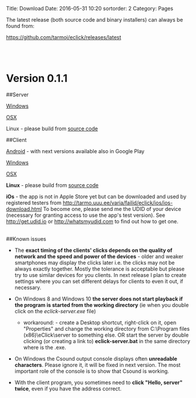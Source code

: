 Title: Download
Date: 2016-05-31 10:20
sortorder: 2
Category: Pages

The latest release (both source code and binary installers) can always be found from: 

<https://github.com/tarmoj/eclick/releases/latest>

<br>
<br>

# Version 0.1.1


##Server

[Windows](https://github.com/tarmoj/eclick/releases/download/v0.1.1/eclick-server-setup-0.1.1.exe)

[OSX](https://github.com/tarmoj/eclick/releases/download/v0.1.1/eclick-server-0.1.1.dmg)

Linux - please build from [source code](https://github.com/tarmoj/eclick/archive/v0.1.1.tar.gz) 


##Client

[Android](https://github.com/tarmoj/eclick/releases/download/v0.1.1/eclick-client-0.1.1.apk) - with next versions available also in Google Play

[Windows](https://github.com/tarmoj/eclick/releases/download/v0.1.1/eclick-client-setup-0.1.1.exe)

[OSX](https://github.com/tarmoj/eclick/releases/download/v0.1.1/eclick-client-0.1.1.dmg)

**Linux** - please build from [source code](https://github.com/tarmoj/eclick/archive/v0.1.1.tar.gz)

**iOs** - the app is not in Apple Store yet but can be downloaded and used by registered testers from 
<http://tarmo.uuu.ee/varia/failid/eclick/ios/ios-download.html> 
To become one, please send me the UDID of your device (necessary for granting access to use the app's test version).
See <http://get.udid.io> or <http://whatsmyudid.com> to find out how to get one. 

<br>
<a name="issues011"></a>
##Known issues

* The **exact timing of the clients' clicks depends on the quality of network and the speed and power of the devices** - older and weaker smartphones may display the clicks later  i.e. the clicks may not be always exactly together.  Mostly the tolerance is acceptable but please try to use similar devices for you clients. In next release I plan to create settings where you can set different delays for clients to even it out, if necessary.

* On Windows 8 and Windows 10 **the server does not start playback if the program is started from the working directory** (ie when you double click on the _eclick-server.exe_ file)
    * workaround: - create a Desktop shortcut, right-click on it, open "Properties" and change the working directory from C:\Program files (x86)\eClick\server to something else. OR start the server by double clicking (or creating a link to) **eclick-server.bat** in the same directory where is the .exe.

* On Windows the Csound output console displays often **unreadable characters**. Please ignore it, it will be fixed in next version. The most important role of the console is to show that Csound is working.

* With the client program, you sometimes need to **click "Hello, server" twice**,   even if you have the address correct.



